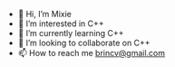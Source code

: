 - 👋 Hi, I’m Mixie
- 👀 I’m interested in С++
- 🌱 I’m currently learning С++
- 💞️ I’m looking to collaborate on С++
- 📫 How to reach me brincv@gmail.com
